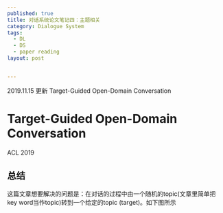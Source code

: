 ```yaml
---
published: true
title: 对话系统论文笔记四：主题相关
category: Dialogue System
tags: 
  - DL
  - DS
  - paper reading
layout: post


---
```


2019.11.15 更新 Target-Guided Open-Domain Conversation

# Target-Guided Open-Domain Conversation

ACL 2019

## 总结

这篇文章想要解决的问题是：在对话的过程中由一个随机的topic(文章里简单把key word当作topic)转到一个给定的topic (target)。如下图所示